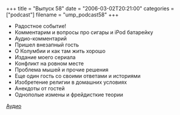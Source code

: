 +++
title = "Выпуск 58"
date = "2006-03-02T20:21:00"
categories = ["podcast"]
filename = "ump_podcast58"
+++


- Радостное событие!
- Комментарим и вопросы про сигары и iPod батарейку
- Аудио-комментарий
- Пришел внезапный гость
- О Колумбии и как там жить хорошо
- Издание моего сериала
- Конфликт на ровном месте
- Проблема мышей и прочие решения
- Еще один гость со своими ответами и историями
- Изобретение религии в домашних условиях
- Анекдоты от гостей
- Однополые измены и фрейдисткие теории

[Аудио](https://podcast.umputun.com/media/ump_podcast58.mp3)
<audio src="https://podcast.umputun.com/media/ump_podcast58.mp3" preload="none">